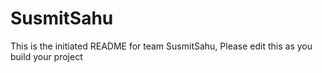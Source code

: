# SusmitSahu

This is the initiated README for team SusmitSahu, Please edit this as you build your project
